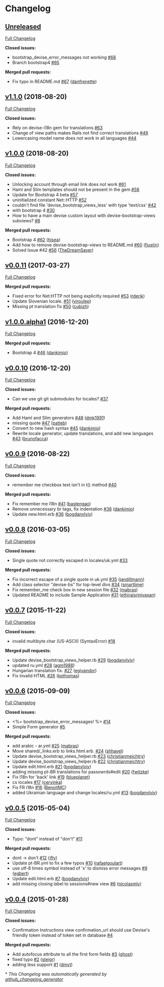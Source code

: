 # Changelog

## [Unreleased](https://github.com/hisea/devise-bootstrap-views/tree/HEAD)

[Full Changelog](https://github.com/hisea/devise-bootstrap-views/compare/v1.1.0...HEAD)

**Closed issues:**

- bootstrap\_devise\_error\_messages not working [\#68](https://github.com/hisea/devise-bootstrap-views/issues/68)
- Branch bootstrap4 [\#65](https://github.com/hisea/devise-bootstrap-views/issues/65)

**Merged pull requests:**

- Fix typo in README.md [\#67](https://github.com/hisea/devise-bootstrap-views/pull/67) ([danfrenette](https://github.com/danfrenette))

## [v1.1.0](https://github.com/hisea/devise-bootstrap-views/tree/v1.1.0) (2018-08-20)

[Full Changelog](https://github.com/hisea/devise-bootstrap-views/compare/v1.0.0...v1.1.0)

**Closed issues:**

- Rely on devise-i18n gem for translations [\#63](https://github.com/hisea/devise-bootstrap-views/issues/63)
- Change of view paths makes Rails not find correct translations [\#49](https://github.com/hisea/devise-bootstrap-views/issues/49)
- Lowercasing model name does not work in all languages [\#44](https://github.com/hisea/devise-bootstrap-views/issues/44)

## [v1.0.0](https://github.com/hisea/devise-bootstrap-views/tree/v1.0.0) (2018-08-20)

[Full Changelog](https://github.com/hisea/devise-bootstrap-views/compare/v0.0.11...v1.0.0)

**Closed issues:**

- Unlocking account through email link does not work [\#61](https://github.com/hisea/devise-bootstrap-views/issues/61)
- Haml and Slim templates should not be present in the gem [\#58](https://github.com/hisea/devise-bootstrap-views/issues/58)
- Update for Bootstrap 4 beta [\#57](https://github.com/hisea/devise-bootstrap-views/issues/57)
- uninitialized constant Net::HTTP [\#52](https://github.com/hisea/devise-bootstrap-views/issues/52)
- couldn't find file 'devise\_bootstrap\_views\_less' with type 'text/css' [\#42](https://github.com/hisea/devise-bootstrap-views/issues/42)
- with bootstrap 4 [\#30](https://github.com/hisea/devise-bootstrap-views/issues/30)
- How to have a main devise custom layout with devise-bootstrap-views subviews? [\#8](https://github.com/hisea/devise-bootstrap-views/issues/8)

**Merged pull requests:**

- Bootstrap 4 [\#62](https://github.com/hisea/devise-bootstrap-views/pull/62) ([hisea](https://github.com/hisea))
- Add how to remove devise-bootstrap-views to README.md [\#60](https://github.com/hisea/devise-bootstrap-views/pull/60) ([fjustin](https://github.com/fjustin))
- Solved Issue \#42 [\#56](https://github.com/hisea/devise-bootstrap-views/pull/56) ([TheDreamSaver](https://github.com/TheDreamSaver))

## [v0.0.11](https://github.com/hisea/devise-bootstrap-views/tree/v0.0.11) (2017-03-27)

[Full Changelog](https://github.com/hisea/devise-bootstrap-views/compare/v1.0.0.alpha1...v0.0.11)

**Merged pull requests:**

- Fixed error for Net:HTTP not being explicitly required [\#53](https://github.com/hisea/devise-bootstrap-views/pull/53) ([rderik](https://github.com/rderik))
- Update Slovenian locale. [\#51](https://github.com/hisea/devise-bootstrap-views/pull/51) ([viroulep](https://github.com/viroulep))
- Missing pt translation fix [\#50](https://github.com/hisea/devise-bootstrap-views/pull/50) ([cubizh](https://github.com/cubizh))

## [v1.0.0.alpha1](https://github.com/hisea/devise-bootstrap-views/tree/v1.0.0.alpha1) (2016-12-20)

[Full Changelog](https://github.com/hisea/devise-bootstrap-views/compare/v0.0.10...v1.0.0.alpha1)

**Merged pull requests:**

- Bootstrap 4 [\#46](https://github.com/hisea/devise-bootstrap-views/pull/46) ([dankimio](https://github.com/dankimio))

## [v0.0.10](https://github.com/hisea/devise-bootstrap-views/tree/v0.0.10) (2016-12-20)

[Full Changelog](https://github.com/hisea/devise-bootstrap-views/compare/v0.0.9...v0.0.10)

**Closed issues:**

- Can we use git git submodules for locales? [\#37](https://github.com/hisea/devise-bootstrap-views/issues/37)

**Merged pull requests:**

- Add Haml and Slim generators [\#48](https://github.com/hisea/devise-bootstrap-views/pull/48) ([dmk1991](https://github.com/dmk1991))
- missing quote [\#47](https://github.com/hisea/devise-bootstrap-views/pull/47) ([patleb](https://github.com/patleb))
- Convert to new hash syntax [\#45](https://github.com/hisea/devise-bootstrap-views/pull/45) ([dankimio](https://github.com/dankimio))
- Rewrite locale generator, update translations, and add new languages [\#43](https://github.com/hisea/devise-bootstrap-views/pull/43) ([brunofacca](https://github.com/brunofacca))

## [v0.0.9](https://github.com/hisea/devise-bootstrap-views/tree/v0.0.9) (2016-08-22)

[Full Changelog](https://github.com/hisea/devise-bootstrap-views/compare/v0.0.8...v0.0.9)

**Closed issues:**

- remember me checkbox text isn't in t\(\) method [\#40](https://github.com/hisea/devise-bootstrap-views/issues/40)

**Merged pull requests:**

- Fix remember me i18n [\#41](https://github.com/hisea/devise-bootstrap-views/pull/41) ([bastengao](https://github.com/bastengao))
- Remove unnecessary br tags, fix indentation [\#38](https://github.com/hisea/devise-bootstrap-views/pull/38) ([dankimio](https://github.com/dankimio))
- Update new.html.erb [\#36](https://github.com/hisea/devise-bootstrap-views/pull/36) ([bogdanvlviv](https://github.com/bogdanvlviv))

## [v0.0.8](https://github.com/hisea/devise-bootstrap-views/tree/v0.0.8) (2016-03-05)

[Full Changelog](https://github.com/hisea/devise-bootstrap-views/compare/v0.0.7...v0.0.8)

**Closed issues:**

- Single quote not correctly escaped in locales/uk.yml [\#33](https://github.com/hisea/devise-bootstrap-views/issues/33)

**Merged pull requests:**

- Fix incorrect escape of a single quote in uk.yml [\#35](https://github.com/hisea/devise-bootstrap-views/pull/35) ([jandillmann](https://github.com/jandillmann))
- Add class selector "devise-bs" for top-level divs [\#34](https://github.com/hisea/devise-bootstrap-views/pull/34) ([smartlime](https://github.com/smartlime))
- Fix remember\_me check box in new session file [\#32](https://github.com/hisea/devise-bootstrap-views/pull/32) ([mabras](https://github.com/mabras))
-   Updated README to include Sample Application [\#31](https://github.com/hisea/devise-bootstrap-views/pull/31) ([ethirajsrinivasan](https://github.com/ethirajsrinivasan))

## [v0.0.7](https://github.com/hisea/devise-bootstrap-views/tree/v0.0.7) (2015-11-22)

[Full Changelog](https://github.com/hisea/devise-bootstrap-views/compare/v0.0.6...v0.0.7)

**Closed issues:**

- invalid multibyte char \(US-ASCII\) \(SyntaxError\) [\#18](https://github.com/hisea/devise-bootstrap-views/issues/18)

**Merged pull requests:**

- Update devise\_bootstrap\_views\_helper.rb [\#29](https://github.com/hisea/devise-bootstrap-views/pull/29) ([bogdanvlviv](https://github.com/bogdanvlviv))
- updated ru.yml [\#28](https://github.com/hisea/devise-bootstrap-views/pull/28) ([agm1988](https://github.com/agm1988))
- Hungarian translation fix. [\#27](https://github.com/hisea/devise-bootstrap-views/pull/27) ([egivandor](https://github.com/egivandor))
- Fix invalid HTML [\#26](https://github.com/hisea/devise-bootstrap-views/pull/26) ([kpthomas](https://github.com/kpthomas))

## [v0.0.6](https://github.com/hisea/devise-bootstrap-views/tree/v0.0.6) (2015-09-09)

[Full Changelog](https://github.com/hisea/devise-bootstrap-views/compare/v0.0.5...v0.0.6)

**Closed issues:**

- \<%= bootstrap\_devise\_error\_messages! %\> [\#14](https://github.com/hisea/devise-bootstrap-views/issues/14)
- Simple Form generator [\#5](https://github.com/hisea/devise-bootstrap-views/issues/5)

**Merged pull requests:**

- add arabic - ar.yml [\#25](https://github.com/hisea/devise-bootstrap-views/pull/25) ([mabras](https://github.com/mabras))
- Move shared/\_links.erb to links.html.erb. [\#24](https://github.com/hisea/devise-bootstrap-views/pull/24) ([shhavel](https://github.com/shhavel))
- Update devise\_bootstrap\_views\_helper.rb [\#23](https://github.com/hisea/devise-bootstrap-views/pull/23) ([christianmeichtry](https://github.com/christianmeichtry))
- Update devise\_bootstrap\_views\_helper.rb [\#22](https://github.com/hisea/devise-bootstrap-views/pull/22) ([christianmeichtry](https://github.com/christianmeichtry))
- Update edit.html.erb [\#21](https://github.com/hisea/devise-bootstrap-views/pull/21) ([bogdanvlviv](https://github.com/bogdanvlviv))
- adding missing pt-BR translations for passowrds\#edit [\#20](https://github.com/hisea/devise-bootstrap-views/pull/20) ([fwitzke](https://github.com/fwitzke))
- Fix I18n for 'back' link [\#19](https://github.com/hisea/devise-bootstrap-views/pull/19) ([blueplanet](https://github.com/blueplanet))
- cs locales [\#17](https://github.com/hisea/devise-bootstrap-views/pull/17) ([cervinka](https://github.com/cervinka))
- Fix FR i18n [\#16](https://github.com/hisea/devise-bootstrap-views/pull/16) ([BenoitMC](https://github.com/BenoitMC))
- added Ukrainian language and change locales/ru.yml [\#13](https://github.com/hisea/devise-bootstrap-views/pull/13) ([bogdanvlviv](https://github.com/bogdanvlviv))

## [v0.0.5](https://github.com/hisea/devise-bootstrap-views/tree/v0.0.5) (2015-05-04)

[Full Changelog](https://github.com/hisea/devise-bootstrap-views/compare/v0.0.4...v0.0.5)

**Closed issues:**

- Typo: "dont" instead of "don't" [\#11](https://github.com/hisea/devise-bootstrap-views/issues/11)

**Merged pull requests:**

- dont -\> don't [\#12](https://github.com/hisea/devise-bootstrap-views/pull/12) ([jfly](https://github.com/jfly))
- Update pt-BR.yml to fix a few typos [\#10](https://github.com/hisea/devise-bootstrap-views/pull/10) ([rafaelgoulart](https://github.com/rafaelgoulart))
- use utf-8 times symbol instead of 'x'  to dismiss error messages [\#9](https://github.com/hisea/devise-bootstrap-views/pull/9) ([egbert](https://github.com/egbert))
- Update edit.html.erb [\#7](https://github.com/hisea/devise-bootstrap-views/pull/7) ([bogdanvlviv](https://github.com/bogdanvlviv))
- add missing closing label to sessions\#new view [\#6](https://github.com/hisea/devise-bootstrap-views/pull/6) ([nicolasmlv](https://github.com/nicolasmlv))

## [v0.0.4](https://github.com/hisea/devise-bootstrap-views/tree/v0.0.4) (2015-01-28)

[Full Changelog](https://github.com/hisea/devise-bootstrap-views/compare/fa1777335189357ea8283815618562ae049f796e...v0.0.4)

**Closed issues:**

- Confirmation Instructions view confirmation\_url should use Devise's friendly token instead of token set in database [\#4](https://github.com/hisea/devise-bootstrap-views/issues/4)

**Merged pull requests:**

- Add autofocus attribute to all the first form fields [\#3](https://github.com/hisea/devise-bootstrap-views/pull/3) ([ghost](https://github.com/ghost))
- fixed typo [\#2](https://github.com/hisea/devise-bootstrap-views/pull/2) ([steigr](https://github.com/steigr))
- adding less support [\#1](https://github.com/hisea/devise-bootstrap-views/pull/1) ([dmvt](https://github.com/dmvt))



\* *This Changelog was automatically generated by [github_changelog_generator](https://github.com/github-changelog-generator/github-changelog-generator)*
